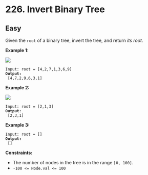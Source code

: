 # 226. Invert Binary Tree

## Easy



Given the `root` of a binary tree, invert the tree, and return _its root_.

&#x20;

**Example 1:**

![](https://assets.leetcode.com/uploads/2021/03/14/invert1-tree.jpg)

<pre><code>Input: root = [4,2,7,1,3,6,9]
<strong>Output:
</strong> [4,7,2,9,6,3,1]
</code></pre>

**Example 2:**

![](https://assets.leetcode.com/uploads/2021/03/14/invert2-tree.jpg)

<pre><code>Input: root = [2,1,3]
<strong>Output:
</strong> [2,3,1]
</code></pre>

**Example 3:**

<pre><code>Input: root = []
<strong>Output:
</strong> []
</code></pre>

&#x20;

**Constraints:**

* The number of nodes in the tree is in the range `[0, 100]`.
* `-100 <= Node.val <= 100`
